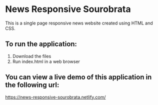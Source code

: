 # News Responsive Sourobrata

This is a single page responsive news website created using HTML and CSS.

## To run the application:

1. Download the files
2. Run index.html in a web browser

## You can view a live demo of this application in the following url:
https://news-responsive-sourobrata.netlify.com/